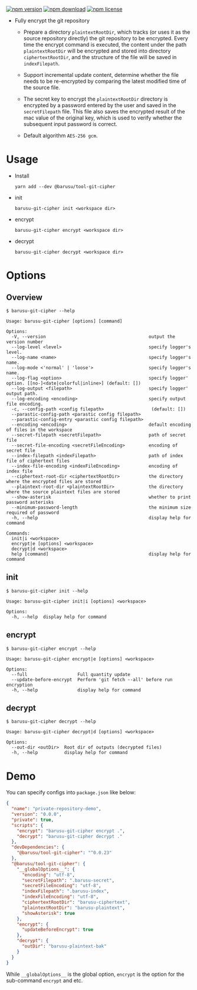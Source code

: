 [![npm version](https://img.shields.io/npm/v/@barusu/tool-git-cipher.svg)](https://www.npmjs.com/package/@barusu/tool-git-cipher)
[![npm download](https://img.shields.io/npm/dm/@barusu/tool-git-cipher.svg)](https://www.npmjs.com/package/@barusu/tool-git-cipher)
[![npm license](https://img.shields.io/npm/l/@barusu/tool-git-cipher.svg)](https://www.npmjs.com/package/@barusu/tool-git-cipher)


* Fully encrypt the git repository
  - Prepare a directory `plaintextRootDir`, which tracks (or uses it as the source repository directly) the git repository to be encrypted. Every time the encrypt command is executed, the content under the path `plaintextRootDir` will be encrypted and stored into directory `ciphertextRootDir`, and the structure of the file will be saved in `indexFilepath`.

  - Support incremental update content, determine whether the file needs to be re-encrypted by comparing the latest modified time of the source file.

  - The secret key to encrypt the `plaintextRootDir` directory is encrypted by a password entered by the user and saved in the `secretFilepath` file. This file also saves the encrypted result of the mac value of the original key, which is used to verify whether the subsequent input password is correct.

  - Default algorithm `AES-256 gcm`.

# Usage

  * Install
    ```shell
    yarn add --dev @barusu/tool-git-cipher
    ```

  * init
    ```shell
    barusu-git-cipher init <workspace dir>
    ```

  * encrypt
    ```shell
    barusu-git-cipher encrypt <workspace dir>
    ```

  * decrypt
    ```shell
    barusu-git-cipher decrypt <workspace dir>
    ```


# Options

## Overview

  ```shell
  $ barusu-git-cipher --help

  Usage: barusu-git-cipher [options] [command]

  Options:
    -V, --version                                       output the version number
    --log-level <level>                                 specify logger's level.
    --log-name <name>                                   specify logger's name.
    --log-mode <'normal' | 'loose'>                     specify logger's name.
    --log-flag <option>                                 specify logger' option. [[no-]<date|colorful|inline>] (default: [])
    --log-output <filepath>                             specify logger' output path.
    --log-encoding <encoding>                           specify output file encoding.
    -c, --config-path <config filepath>                  (default: [])
    --parastic-config-path <parastic config filepath>
    --parastic-config-entry <parastic config filepath>
    --encoding <encoding>                               default encoding of files in the workspace
    --secret-filepath <secretFilepath>                  path of secret file
    --secret-file-encoding <secretFileEncoding>         encoding of secret file
    --index-filepath <indexFilepath>                    path of index file of ciphertext files
    --index-file-encoding <indexFileEncoding>           encoding of index file
    --ciphertext-root-dir <ciphertextRootDir>           the directory where the encrypted files are stored
    --plaintext-root-dir <plaintextRootDir>             the directory where the source plaintext files are stored
    --show-asterisk                                     whether to print password asterisks
    --minimum-password-length                           the minimum size required of password
    -h, --help                                          display help for command

  Commands:
    init|i <workspace>
    encrypt|e [options] <workspace>
    decrypt|d <workspace>
    help [command]                                      display help for command
  ```

## init

  ```shell
  $ barusu-git-cipher init --help

  Usage: barusu-git-cipher init|i [options] <workspace>

  Options:
    -h, --help  display help for command
  ```

## encrypt

  ```shell
  $ barusu-git-cipher encrypt --help

  Usage: barusu-git-cipher encrypt|e [options] <workspace>

  Options:
    --full                   Full quantity update
    --update-before-encrypt  Perform 'git fetch --all' before run encryption
    -h, --help               display help for command
  ```

## decrypt

  ```shell
  $ barusu-git-cipher decrypt --help

  Usage: barusu-git-cipher decrypt|d [options] <workspace>

  Options:
    --out-dir <outDir>  Root dir of outputs (decrypted files)
    -h, --help          display help for command
  ```


# Demo
  You can specify configs into `package.json` like below:

  ```json
  {
    "name": "private-repository-demo",
    "version": "0.0.0",
    "private": true,
    "scripts": {
      "encrypt": "barusu-git-cipher encrypt .",
      "decrypt": "barusu-git-cipher decrypt ."
    },
    "devDependencies": {
      "@barusu/tool-git-cipher": "^0.0.23"
    },
    "@barusu/tool-git-cipher": {
      "__globalOptions__": {
        "encoding": "utf-8",
        "secretFilepath": ".barusu-secret",
        "secretFileEncoding": "utf-8",
        "indexFilepath": ".barusu-index",
        "indexFileEncoding": "utf-8",
        "ciphertextRootDir": "barusu-ciphertext",
        "plaintextRootDir": "barusu-plaintext",
        "showAsterisk": true
      },
      "encrypt": {
        "updateBeforeEncrypt": true
      },
      "decrypt": {
        "outDir": "barusu-plaintext-bak"
      }
    }
  }
  ```

  While `__globalOptions__` is the global option, `encrypt` is the option for the sub-command `encrypt` and etc.
